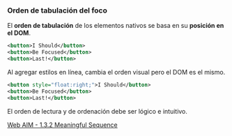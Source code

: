 ### Orden de tabulación del foco

El __orden de tabulación__ de los elementos nativos se basa en su __posición en el DOM__.

```xml
<button>I Should</button>
<button>Be Focused</button>
<button>Last!</button>
```

Al agregar estilos en línea, cambia el orden visual pero el DOM es el mismo.

```xml
<button style="float:right;">I Should</button>
<button>Be Focused</button>
<button>Last!</button>
```

El orden de lectura y de ordenación debe ser lógico e intuitivo.

[Web AIM - 1.3.2 Meaningful Sequence](https://webaim.org/standards/wcag/checklist#sc1.3.2)